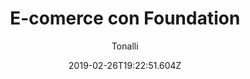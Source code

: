 ---
title: 'E-comerce con Foundation'
date: 2019-02-26T19:22:51.604Z
description: 'Un e-comerce de ropa ficticio creado principalmente con el framework de CSS Foundation.'
author: 'Tonalli'
twitterUser: 'TuentyFaiv'
banner: ./petgram.png
color: '#CC0000'
url: ''
withoutUrl: La url del proyecto será publicada dentro de poco 😁
---
